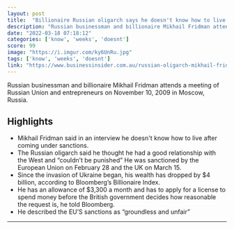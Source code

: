 ```yaml
---
layout: post
title:  "Billionaire Russian oligarch says he doesn't know how to live 3 weeks after being hit with sanctions. Not Your Keys Not Your Coins."
description: "Russian businessman and billionaire Mikhail Fridman attends a meeting of Russian Union and entrepreneurs on November 10, 2009 in Moscow, Russia."
date: "2022-03-18 07:18:12"
categories: ['know', 'weeks', 'doesnt']
score: 99
image: "https://i.imgur.com/ky6UnRu.jpg"
tags: ['know', 'weeks', 'doesnt']
link: "https://www.businessinsider.com.au/russian-oligarch-mikhail-fridman-know-how-to-live-sanctions-putin-2022-3?utm_source=reddit.com&amp;r=US&amp;IR=T"
---
```


Russian businessman and billionaire Mikhail Fridman attends a meeting of Russian Union and entrepreneurs on November 10, 2009 in Moscow, Russia.

## Highlights

- Mikhail Fridman said in an interview he doesn't know how to live after coming under sanctions.
- The Russian oligarch said he thought he had a good relationship with the West and “couldn’t be punished” He was sanctioned by the European Union on February 28 and the UK on March 15.
- Since the invasion of Ukraine began, his wealth has dropped by $4 billion, according to Bloomberg’s Billionaire Index.
- He has an allowance of $3,300 a month and has to apply for a license to spend money before the British government decides how reasonable the request is, he told Bloomberg.
- He described the EU’S sanctions as “groundless and unfair”

---
